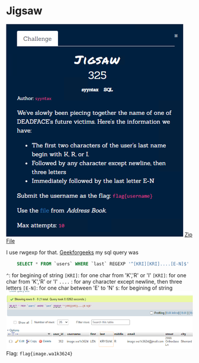 # Jigsaw
![](../../assets/sql/jigsaw_1.png)
[Zip File](../../assets/sql/shallowgraveu.zip) 


I use rwgexp for that.
[Geekforgeeks](https://www.geeksforgeeks.org/mysql-regular-expressions-regexp/)
my sql query was
```sql
	SELECT * FROM `users` WHERE `last` REGEXP '^[KRI][KRI]....[E-N]$'
```
`^`: for begining of string
`[KRI]`: for one char from 'K','R' or 'I'
`[KRI]`: for one char from 'K','R' or 'I'
`....` : for any character except newline, then three letters 
`[E-N]`: for one char between 'E' to 'N'
`$`: for begining of string
![](../../assets/sql/jigsaw_2.png)
Flag: `flag{image.wa1k3624}` 

